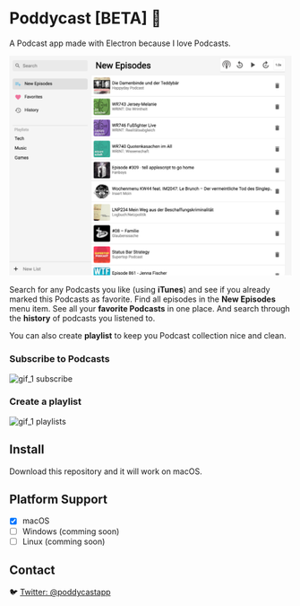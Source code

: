 # Poddycast [BETA] :construction:

A Podcast app made with Electron because I love Podcasts.

![screenshot_1](img/poddycast.png)

Search for any Podcasts you like (using **iTunes**) and see if you already marked this Podcasts as favorite.
Find all episodes in the **New Episodes** menu item.
See all your **favorite Podcasts** in one place.
And search through the **history** of podcasts you listened to.

You can also create **playlist** to keep you Podcast collection nice and clean.


### Subscribe to Podcasts

![gif_1 subscribe](img/poddycast-subscribe_to_podcast.gif)

### Create a playlist

![gif_1 playlists](img/poddycast-handle_playlists.gif)

## Install

Download this repository and it will work on macOS.


## Platform Support

- [x] macOS  
- [ ] Windows (comming soon)
- [ ] Linux (comming soon)

## Contact


:bird: [Twitter: @poddycastapp](https://twitter.com/poddycastapp)
